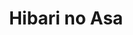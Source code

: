 --- 
title: "Hibari no Asa"
publishdate: "2018-12-19T16:48:46+02:00"
src: "https://365manga.net/manga/hibari-no-asa"
image: "https://data.365manga.net/images/thumbnails/32771-hibari-no-asa.jpg"
description: " Teshima Hibari is a 14 year old girl with a body that is more sensual than most girls her age. Her story includes the opinions and reactions of all of the people around her, as well as the actions of her own life. The chapters explore the thoughts and feelings of classmates and adults, men and women. The males often have romantic or sexual feelings for…"
---